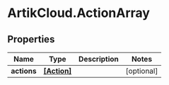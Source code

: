 # ArtikCloud.ActionArray

## Properties
Name | Type | Description | Notes
------------ | ------------- | ------------- | -------------
**actions** | [**[Action]**](Action.md) |  | [optional] 


